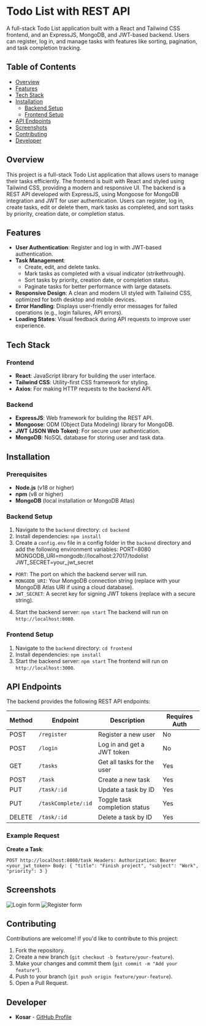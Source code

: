 # Todo List with REST API

A full-stack Todo List application built with a React and Tailwind CSS frontend, and an ExpressJS, MongoDB, and JWT-based backend. Users can register, log in, and manage tasks with features like sorting, pagination, and task completion tracking.

## Table of Contents
- [Overview](#overview)
- [Features](#features)
- [Tech Stack](#tech-stack)
- [Installation](#installation)
  - [Backend Setup](#backend-setup)
  - [Frontend Setup](#frontend-setup)
- [API Endpoints](#api-endpoints)
- [Screenshots](#screenshots)
- [Contributing](#contributing)
- [Developer](#developer)

## Overview

This project is a full-stack Todo List application that allows users to manage their tasks efficiently. The frontend is built with React and styled using Tailwind CSS, providing a modern and responsive UI. The backend is a REST API developed with ExpressJS, using Mongoose for MongoDB integration and JWT for user authentication. Users can register, log in, create tasks, edit or delete them, mark tasks as completed, and sort tasks by priority, creation date, or completion status.

## Features

- **User Authentication**: Register and log in with JWT-based authentication.
- **Task Management**:
  - Create, edit, and delete tasks.
  - Mark tasks as completed with a visual indicator (strikethrough).
  - Sort tasks by priority, creation date, or completion status.
  - Paginate tasks for better performance with large datasets.
- **Responsive Design**: A clean and modern UI styled with Tailwind CSS, optimized for both desktop and mobile devices.
- **Error Handling**: Displays user-friendly error messages for failed operations (e.g., login failures, API errors).
- **Loading States**: Visual feedback during API requests to improve user experience.

## Tech Stack

### Frontend
- **React**: JavaScript library for building the user interface.
- **Tailwind CSS**: Utility-first CSS framework for styling.
- **Axios**: For making HTTP requests to the backend API.

### Backend
- **ExpressJS**: Web framework for building the REST API.
- **Mongoose**: ODM (Object Data Modeling) library for MongoDB.
- **JWT (JSON Web Token)**: For secure user authentication.
- **MongoDB**: NoSQL database for storing user and task data.


## Installation

### Prerequisites
- **Node.js** (v18 or higher)
- **npm** (v8 or higher)
- **MongoDB** (local installation or MongoDB Atlas)

### Backend Setup
1. Navigate to the `backend` directory: `cd backend`
2. Install dependencies: `npm install`
3. Create a `config.env` file in a config folder in the `backend` directory and add the following environment variables:
   PORT=8080
   MONGODB_URI=mongodb://localhost:27017/todolist
   JWT_SECRET=your_jwt_secret
- `PORT`: The port on which the backend server will run.
- `MONGODB_URI`: Your MongoDB connection string (replace with your MongoDB Atlas URI if using a cloud database).
- `JWT_SECRET`: A secret key for signing JWT tokens (replace with a secure string).
4. Start the backend server: `npm start`
The backend will run on `http://localhost:8080`.

### Frontend Setup
1. Navigate to the `backend` directory: `cd frontend`
2. Install dependencies: `npm install`
3. Start the backend server: `npm start`
The frontend will run on `http://localhost:3000`.

## API Endpoints

The backend provides the following REST API endpoints:

| Method | Endpoint              | Description                     | Requires Auth |
|--------|-----------------------|---------------------------------|---------------|
| POST   | `/register`           | Register a new user             | No            |
| POST   | `/login`              | Log in and get a JWT token      | No            |
| GET    | `/tasks`              | Get all tasks for the user      | Yes           |
| POST   | `/task`               | Create a new task               | Yes           |
| PUT    | `/task/:id`           | Update a task by ID             | Yes           |
| PUT    | `/taskComplete/:id`   | Toggle task completion status   | Yes           |
| DELETE | `/task/:id`           | Delete a task by ID             | Yes           |

### Example Request
**Create a Task**:

`POST http://localhost:8080/task
Headers: Authorization: Bearer <your_jwt_token>
Body: {
  "title": "Finish project",
  "subject": "Work",
  "priority": 3
}`


## Screenshots
![Login form](https://github.com/user-attachments/assets/f4b0e7d3-9bec-4585-a4f9-c44325a35099)
![Register form](https://github.com/user-attachments/assets/7f1e0118-b7c9-4a73-90b8-57597c9adbb4)


## Contributing

Contributions are welcome! If you'd like to contribute to this project:
1. Fork the repository.
2. Create a new branch (`git checkout -b feature/your-feature`).
3. Make your changes and commit them (`git commit -m "Add your feature"`).
4. Push to your branch (`git push origin feature/your-feature`).
5. Open a Pull Request.

## Developer

- **Kosar** - [GitHub Profile](https://github.com/kosar726)



